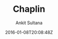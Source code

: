 ---
title: "Chaplin"
github: https://github.com/ankitsultana/Chaplin
demo: https://ankitsultana.com/Chaplin/
author: Ankit Sultana

ssg:
  - Jekyll
cms:
  - No Cms
date: 2016-01-08T20:08:48Z
github_branch: gh-pages
description: "A minimalistic, single column theme for Jekyll"
stale: true
---